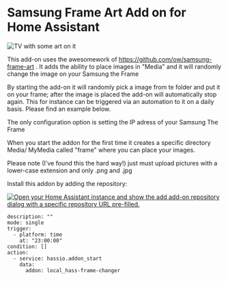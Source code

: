 # Samsung Frame Art Add on for Home Assistant

![TV with some art on it ](https://i.imgur.com/BunHdwb.jpeg)

This add-on uses the awesomework of <https://github.com/ow/samsung-frame-art> . It adds the ability to place images in "Media" and it will randomly change the image on your Samsung the Frame

By starting the add-on it will randomly pick a image from te folder and put it on your frame; after the image is placed the add-on will automatically stop again. This for instance can be triggered via an automation to it on a daily basis. Please find an example below.

The only configuration option is setting the IP adress of your Samsung The Frame

When you start the addon for the first time it creates a specific directory Media/ MyMedia called "frame" where you can place your images.

Please note (I've found this the hard way!) just must upload pictures with a lower-case extension and only .png and .jpg

Install this addon by adding the repository:

[![Open your Home Assistant instance and show the add add-on repository dialog with a specific repository URL pre-filled.](https://my.home-assistant.io/badges/supervisor_add_addon_repository.svg)](https://my.home-assistant.io/redirect/supervisor_add_addon_repository/?repository_url=https%3A%2F%2Fgithub.com%2Fmkammes%2Fhomeassistant-addons-samsung-frame)


```
description: ""
mode: single
trigger:
  - platform: time
    at: "23:00:00"
condition: []
action:
  - service: hassio.addon_start
    data:
      addon: local_hass-frame-changer
```
